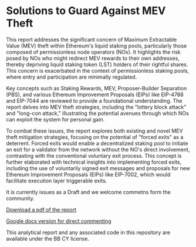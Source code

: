 # Solutions to Guard Against MEV Theft

This report addresses the significant concern of Maximum Extractable Value (MEV) theft within Ethereum's liquid staking pools, particularly those composed of permissionless node operators (NOs). It highlights the risk posed by NOs who might redirect MEV rewards to their own addresses, thereby depriving liquid staking token (LST) holders of their rightful shares. This concern is exacerbated in the context of permissionless staking pools, where entry and participation are minimally regulated.

Key concepts such as Staking Rewards, MEV, Proposer-Builder Separation (PBS), and various Ethereum Improvement Proposals (EIPs) like EIP-4788 and EIP-7044 are reviewed to provide a foundational understanding. The report delves into MEV theft strategies, including the "lottery block attack" and "long-con attack," illustrating the potential avenues through which NOs can exploit the system for personal gain.

To combat these issues, the report explores both existing and novel MEV theft mitigation strategies, focusing on the potential of "forced exits" as a deterrent. Forced exits would enable a decentralized staking pool to initiate an exit for a validator from the network without the NO's direct involvement, contrasting with the conventional voluntary exit process. This concept is further elaborated with technical insights into implementing forced exits, including the use of voluntarily signed exit messages and proposals for new Ethereum Improvement Proposals (EIPs) like EIP-7002, which would facilitate execution layer triggerable exits.

It is currently issues as a Draft and we welcome commetns form the community.

[Download a pdf of the report](https://github.com/htimsk/ForcedExits/raw/Forced%20Exits.pdf)

[Google docs version for direct commenting](https://docs.google.com/document/d/1waYXhC7QvqegpkQ3nAXcx9_D3Riev39S2W-NpUgAHKI/edit?usp=sharing)

This analytical report and any associated code in this repository are available under the BB CY license. 